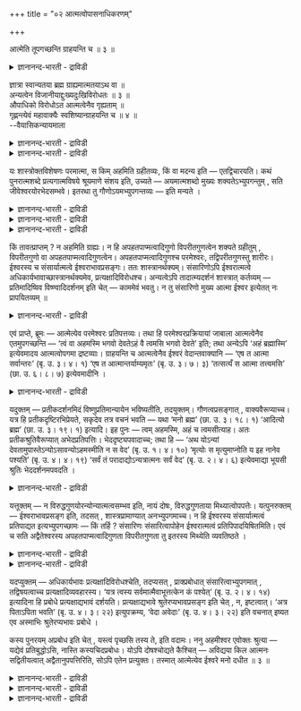 +++
title = "०२ आत्मत्वोपासनाधिकरणम्"

+++

आत्मेति तूपगच्छन्ति ग्राहयन्ति च ॥ ३ ॥  
<details><summary>ज्ञानानन्द-भारती - द्राविडी</summary>

आत्मेदि तूबगच्चन्दि क्राहयन्दि स ॥ ३ ॥
</details>

ज्ञात्रा स्वान्यतया ब्रह्म ग्राह्यमात्मतयाऽथ वा ॥  
अन्यत्वेन विजानीयाद्दुःख्यदुःखिविरोधतः ॥ ३ ॥  
औपाधिको विरोधोऽत आत्मत्वेनैव गृह्यताम् ॥  
गृह्णन्त्येवं महावाक्यैः स्वशिष्यान्ग्राहयन्ति च ॥ ४ ॥  
--वैयासिकन्यायमाला

<details><summary>ज्ञानानन्द-भारती - द्राविडी</summary>

अऱिगिऱवऩाल् पिरह्ममाऩदु तऩ्ऩैविड वेऱाऩदाग किरहिक्क वेण्डुमा? अल्लदु ताऩ् ऎऩ्ऱेया? (ताऩ्) तुक्क मुळ्ळवऩ् (पिरह्मम्) तुक्कमऱ्ऱदु ऎऩ्ऱु विरोदमिरुप्पदाल् वेऱागत् ताऩ् अऱिय वेण्डुम्।
</details>

<details><summary>ज्ञानानन्द-भारती - द्राविडी</summary>

विरोदम् उबादिगळाल् सॆय्यप्पट्टदु। आगैयाल्, ताऩ् ऎऩ्ऱे ताऩ् किरहिक्क वेण्डुम्। इव्विदमे (ञाऩिगळ्) अऱिगिऱार्गळ्। महा वाक्कियङ्गळिऩाल् तङ्गळ् सिष्यर्गळैयुम् किरहिक्कुम्बडिच् चॆय्गिऱार्गळ्।
</details>

यः शास्त्रोक्तविशेषणः परमात्मा, स किम् अहमिति ग्रहीतव्यः, किं वा मदन्य इति — एतद्विचारयति। कथं पुनरात्मशब्दे प्रत्यगात्मविषये श्रूयमाणे संशय इति, उच्यते — अयमात्मशब्दो मुख्यः शक्यतेऽभ्युपगन्तुम् , सति जीवेश्वरयोरभेदसम्भवे। इतरथा तु गौणोऽयमभ्युपगन्तव्यः — इति मन्यते ।

<details><summary>ज्ञानानन्द-भारती - द्राविडी</summary>

(प्रह्मस्वरूबत्तै तऩ्ऩैक्काट्टिलुम् वेऱाग अऱियवेण्डुमो, अल्लदु तऩदु आत्म स्वरूबमाग अऱिय वेण्डुमा ऎऩ्ऱु सन्देहम्। जीवऩ् तुक्कमुळ्ळवऩागवुम्, पिरह्मम् तुक्कमिल्लामलु मिरुप्पदऩ् मूलम् ऒऩ्ऱुक्कॊऩ्ऱु विरोदमिरुप्पदाल् पिरह्मत्तै तऩ्ऩैक् काट्टिलुम् वेऱागत्ताऩ् अऱिय वेण्डुम्। तऩ् स्वरूबमाग अऱियक्कूडादु ऎऩ्ऱु पूर्वबक्षम्।
</details>

<details><summary>ज्ञानानन्द-भारती - द्राविडी</summary>

जीवऩ् उण्मैयिल् पिरह्म स्वरूबम्दाऩ्। तुक्कम् मुदलियवै अन्दक्करणमॆऩ्ऩुम् उबादियाल् एऱ्पट्टदु। अदु वास्तवमल्ल। उण्मैयाग विरोदमिल्लाददाल् पिरह्मत्तै आत्म स्वरूबमागत् ताऩ् अऱियवेण्डुम्। तऩ्ऩैक् काट्टिलुम् वेऱाग अऱियक्कूडादु। महावाक्यङ्गळ् पिरह्मत्तै आत्मावा कवे उबदेसिक्किऩ्ऱऩ। पिरह्म वित्तुक्कळ् तम् सिष्यर्गळुक्कु आत्म स्वरूबमागत्ताऩ् पिरह्मत्तै उबदेसिक्किऱार्गळ् ऎऩ्ऱु सित्तान्दम्)।
</details>

<details><summary>ज्ञानानन्द-भारती - द्राविडी</summary>

सास्तिरत्तिल् सॊल्लप्पट्ट विसेषणङ्गळै युडैय परमात्मा ऎवरो, अवर् “नाऩ्” ऎऩ्ऱु अऱिन्दु कॊळ्ळ वेण्डियवरा, अल्लदु "ऎऩ्ऩैविड वेऱु” ऎऩ्ऱु अऱिन्दु कॊळ्ळवेण्डियवरा, ऎऩ्ऱ इदै विसारिक्किऱार्। उळ्ळेयिरुक्कुम् आत्मावै विषयमा युळ्ळ “आत्मा” ऎऩ्ऱ वार्त्तै केट्कप्पडुवदिल् ऎप्पडि सन्देहम् ऎऩ्ऱाल्? सॊल्गिऱोम्। जीवऩुम्, ईसुवरऩुम् वेऱऩ्ऩियिल् इरुक्क मुडियुमेयाऩाल् इन्द “आत्मा” ऎऩ्ऱ वार्त्तै मुक्कियमाऩ अर्त्तत्तिल् सॊल्लप् पट्टदाग ऒप्पुक् कॊळ्ळमुडियुम्; इल्लैयाऩाल् कौणम् ऎऩ्ऱुदाऩ् अङ्गीगरिक्कवेण्डुम्; ऎऩ्ऱु निऩैक्किऱाऩ्।
</details>

किं तावत्प्राप्तम् ? न अहमिति ग्राह्यः। न हि अपहतपाप्मत्वादिगुणो विपरीतगुणत्वेन शक्यते ग्रहीतुम् , विपरीतगुणो वा अपहतपाप्मत्वादिगुणत्वेन। अपहतपाप्मत्वादिगुणश्च परमेश्वरः, तद्विपरीतगुणस्तु शारीरः। ईश्वरस्य च संसार्यात्मत्वे ईश्वराभावप्रसङ्गः। ततः शास्त्रानर्थक्यम्। संसारिणोऽपि ईश्वरात्मत्वे अधिकार्यभावाच्छास्त्रानर्थक्यमेव, प्रत्यक्षादिविरोधश्च। अन्यत्वेऽपि तादात्म्यदर्शनं शास्त्रात् कर्तव्यम् — प्रतिमादिष्विव विष्ण्वादिदर्शनम् इति चेत् — काममेवं भवतु। न तु संसारिणो मुख्य आत्मा ईश्वर इत्येतत् नः प्रापयितव्यम् ॥

<details><summary>ज्ञानानन्द-भारती - द्राविडी</summary>

पूर्वबक्षम्: ऎदु न्यायम्? "नाऩ्” ऎऩ्ऱु किरहिक्कक्कूडादु। "ऎव्विद पाबमुमऱ्ऱदु" मुदलाऩ कुणङ्गळोडु कूडिऩवरै नेर्माऱाऩ कुणत्तोडु कूडिऩवराग किरहिप्पदु मुडियादु। नेर्माऱाऩ कुणत् तोडु कूडिऩ वरैयुम् ऎव्विद पाबमुमऱ्ऱदु मुदलाऩ कुणमुळ्ळवराग किरहिक्क मुडियादु। ऎव्विद तोषमु मऱ्ऱदु मुदलाऩ कुणङ्गळोडु कूडिऩवर् परमेसुवरऩ्। अदऱ्कु नेर् विबरीद कुणङ्गळोडु कूडिऩदुवो सरीरत्तिलुळ्ळ आत्मा। ईसुवरऩुक्कु संसारियायिरुक्कुम् आत्मत्तऩ्मैयॆऩ्ऱाल्, ईसुवरऩै इल्लैयॆऩ्ऱु एऱ्पट्टुविडुम्। अदिऩाल् सास्तिरम् पिरयोजऩमऱ्ऱ तागुम्। संसारिक्कु ईसुवरऩायिरुक्कुम् तऩ्मैयॆऩ् ऱाल्, अदिगारियेयिल्लाददिऩाल्, सास्तिरम् पिरयोजऩ मऱ्ऱदेयागुम्। इदुबिरत्यक्षम् मुदलियदऱ्कु विरोदमुम्गूड वेऱाग इरुन्द पोदिलुम् पिरदिमै मुदलियदु कळिल् विष्णु मुदलाऩवर्गळै पाविप्पदु पोल्, ऒऩ्ऱाग पाविप्पदुदाऩ् सास्तिरत्तिऩाल् सॆय्यत् तगुन्ददु ऎऩ्ऱु वेण्डुमाऩाल् इरुक्कट्टुम्। ऎप्पडियुम् संसारियिऩ् मुक्कियमाऩ आत्मा ईसुवरऩ् ऎऩ्ऱ इदु मात्तिरम् एऱ्पट् टुविडक्कूडादु। इव्विदम् वरुम् पोदु सॊल्गिऱोम्।
</details>

एवं प्राप्ते, ब्रूमः — आत्मेत्येव परमेश्वरः प्रतिपत्तव्यः। तथा हि परमेश्वरप्रक्रियायां जाबाला आत्मत्वेनैव एतमुपगच्छन्ति — ‘त्वं वा अहमस्मि भगवो देवतेऽहं वै त्वमसि भगवो देवते’ इति; तथा अन्येऽपि ‘अहं ब्रह्मास्मि’ इत्येवमादय आत्मत्वोपगमा द्रष्टव्याः। ग्राहयन्ति च आत्मत्वेनैव ईश्वरं वेदान्तवाक्यानि — ‘एष त आत्मा सर्वान्तरः’ (बृ. उ. ३। ४। १) ‘एष त आत्मान्तर्याम्यमृतः’ (बृ. उ. ३। ७। ३) ‘तत्सत्यँ स आत्मा तत्त्वमसि’ (छा. उ. ६। ८। ७) इत्येवमादीनि ।

<details><summary>ज्ञानानन्द-भारती - द्राविडी</summary>

समादाऩम्: आत्मा ऎऩ्ऱे ताऩ् परमेसुवरऩ् अऱियप्पडवेण्डुम्। अप्पडिये परमेसुवर विषयमाग सॊल्लुम्बोदु, जाबालर्गळ् इवरै आत्मावागत्ताऩ् अऱिगिऱार्गळ्। "महिमैयुळ्ळ तेवदैये! नीराग नाऩ् इरुक्किऱेऩ्। हे तेवदे, नाऩाग नीर् इरुक्किऱीर्” अप्पडिये मऱ्ऱदाऩ “नाऩ् पिरह्ममायिरुक्किऱेऩ्” ऎऩ्बदु मुदलाऩ आत्मावाग अऱियवेण्डियदॆऩ्बदु कळैयुम् पार्त्तुक् कॊळ्ळवुम्। उबनिषत् वाक्कियङ् गळुम् ईसुवरऩै आत्मावागवे उबदेसिक्किऩ्ऱऩ। "ऎल्लावऱ्ऱिऱ्कुम् उळ्ळेयिरुक्किऱ इवर् उऩ् आत्मा" (पिरुहत्।III-४-१), "इन्द अन्दर्यामियाय् इऱप्पऱ्ऱवरायि रुप्पवर् उऩ् आत्मा" (पिरुहत्।III-७-३), “अदु सत्यम्। अवर् आत्मा, अदुवे नी" (सान्।IV-८-७) ऎऩ्बदु मुदलियवैगळ्।
</details>

यदुक्तम् — प्रतीकदर्शनमिदं विष्णुप्रतिमान्यायेन भविष्यतीति, तदयुक्तम्। गौणत्वप्रसङ्गात् , वाक्यवैरूप्याच्च। यत्र हि प्रतीकदृष्टिरभिप्रेयते, सकृदेव तत्र वचनं भवति — यथा ‘मनो ब्रह्म’ (छा. उ. ३। १८। १) ‘आदित्यो ब्रह्म’ (छा. उ. ३। १९। १) इत्यादि। इह पुनः — त्वम् अहमस्मि, अहं च त्वमसीत्याह। अतः प्रतीकश्रुतिवैरूप्यात् अभेदप्रतिपत्तिः। भेददृष्ट्यपवादाच्च; तथा हि — ‘अथ योऽन्यां देवतामुपास्तेऽन्योऽसावन्योऽहमस्मीति न स वेद’ (बृ. उ. १। ४। १०) ‘मृत्योः स मृत्युमाप्नोति य इह नानेव पश्यति’ (बृ. उ. ४। ४। १९) ‘सर्वं तं परादाद्योऽन्यत्रात्मनः सर्वं वेद’ (बृ. उ. २। ४। ६) इत्येवमाद्या भूयसी श्रुतिः भेददर्शनमपवदति ।

<details><summary>ज्ञानानन्द-भारती - द्राविडी</summary>

विष्णुवै पिरदिमैयिल् पाविक्किऱ नियायप्पडि इदुवुम् पिरदीगत्तिल् पावऩैयागुम् ऎऩ्ऱु ऎदु सॊल्लप्पट्टदो, अदु पॊरुन्दादु, कौणत्तऩ्मै एऱ्पट्टु विडुमाऩदिऩाल् वाक्कियमुम् वेऱु विदमायिरुप्पदाल्। ऎन्दविडत्तिल् पिरदीग पावऩै अबिप्पिरायप्पडुगिऱदो, अन्दविडत्तिल् ऒरु तडवै ताऩ् वसऩम् इरुक्कुम्, "मऩस् पिरह्मम्” (सान्।II-१८-१) “आदित्यऩ् पिरह्मम्" (सान्।III-१९-१) ऎऩ्बदु मुदलाऩदु पोल इङ्गेयो "नीयाग नाऩ् इरुक्किऱेऩ्। नाऩाग नी इरुक्किऱाय्" ऎऩ्ऱु (इरण्डु विदमागवुम्) सॊल्लि यिरुक्किऱदु; आगैयाल् पिरदीग वाक्कियत्तिऱ्कु वेऱायि रुप्पदाल् वेऱ्ऱुमैयऱ्ऱदॆऩ्ऱे अऱिवु एऱ्पड वेण्डुम्। वेऱ्ऱुमैप् पार्वैयै तडुत्तिरुप्पदि ऩालुम्; “ऎवऩ् अवर् वेऱु, नाऩ् वेऱु ऎऩ्ऱु तेवदैयै वेऱाग उबासिक्किऱाऩो, अवऩ् अऱिय विल्लै” (पिरुहत्।१;४१०) "ऎवऩ् इदऩ् विषयत्तिल् पलबोल पार्क्किऱाऩो, अवऩ् मरणत्तिलिरुन्दु मरणत्तैयडैगिऱाऩ्" (पिरुहत्।IV-४-१९; कड।IV-१०) “ऎवऩ् तऩ्ऩैक् काट्टिलुम् वेऱाग ऎल्ला वऱ्ऱैयुम् अऱिगिऱाऩो, अवऩै अन्द ऎल्लाम् विलक् किविडुम्” (पिरुहत्।IV-५-७) इदु मुदलाऩ एराळमाऩ पेद वाक्कियङ्गळ् पेद तर्सऩत्तै निन्दिक्किऩ्ऱऩ।
</details>

यत्तूक्तम् — न विरुद्धगुणयोरन्योन्यात्मत्वसम्भव इति, नायं दोषः, विरुद्धगुणताया मिथ्यात्वोपपत्तेः। यत्पुनरुक्तम् — ईश्वराभावप्रसङ्ग इति, तदसत् , शास्त्रप्रामाण्यात् अनभ्युपगमाच्च। न हि ईश्वरस्य संसार्यात्मत्वं प्रतिपाद्यत इत्यभ्युपगच्छामः — किं तर्हि ? संसारिणः संसारित्वापोहेन ईश्वरात्मत्वं प्रतिपिपादयिषितमिति। एवं च सति अद्वैतेश्वरस्य अपहतपाप्मत्वादिगुणता विपरीतगुणता तु इतरस्य मिथ्येति व्यवतिष्ठते ।

<details><summary>ज्ञानानन्द-भारती - द्राविडी</summary>

नेर्विरोदमायुळ्ळ कुणङ्गळैयुडैयदुगळिल् (ईसुवरऩ् जीवऩ्) ऒऩ्ऱु मऱ्ऱॊऩ्ऱिऩ् स्वरूबमा यिरुप्पदु सम्बविक्कादु ऎऩ्ऱु सॊल्लप्पट्टदे अदु तोषमागादु। विरुत्तमाऩ कुणमुळ्ळदॆऩ्बदु मित्यैयायिरुप्पदाल्
</details>

<details><summary>ज्ञानानन्द-भारती - द्राविडी</summary>

ईसुवरऩेयिल्लामल् पोय्विडुमॆऩ् सॊऩ्ऩदुम् सरियल्ल सास्तिरत्तिऱ्कु पिरामाण्यमिरुप् पदिऩालुम् (नी सॊल्गिऱबडि) ऒप्पुक्कॊळ्ळाददिऩालुम्, ईसुवरऩुक्कु संसारियिऩ् स्वरूबमायिरुक्कुम् तऩ्मै युण्डु ऎऩ्ऱु नाम् ऒप्पुक्कॊळ्ळविल्लै। पिऩ्ऩे संसारिक्कु संसारत् तऩ्मैयै विलक्किऩाल् ईसुवरऩायिरुक्कुम् तऩ्मै उण्डॆऩ्ऱु ताऩ् पिरदिबादिक्क उत्तेसिप्पदु इव्विदमाग इरण्डऱ्ऱ ईसुवरऩुक्कु तोषमऩ्ऩियिलिरुक्किऱदु मुदलाऩ कुणङ्गळोडु कूडियिरुत्तल्, मऱ्ऱवऩुक्कुगो (जीवऩुक्कु) विबरीदगुणमुळ्ळदॆऩ्बदु मित्यै ऎऩ्ऱु एऱ्पडुगिऱदु।
</details>

यदप्युक्तम् — अधिकार्यभावः प्रत्यक्षादिविरोधश्चेति, तदप्यसत् , प्राक्प्रबोधात् संसारित्वाभ्युपगमात् , तद्विषयत्वाच्च प्रत्यक्षादिव्यवहारस्य। ‘यत्र त्वस्य सर्वमात्मैवाभूत्तत्केन कं पश्येत्’ (बृ. उ. २। ४। १४) इत्यादिना हि प्रबोधे प्रत्यक्षाद्यभावं दर्शयति। प्रत्यक्षाद्यभावे श्रुतेरप्यभावप्रसङ्ग इति चेत् , न, इष्टत्वात्। ‘अत्र पिताऽपिता भवति’ (बृ. उ. ४। ३। २२) इत्युपक्रम्य, ‘वेदा अवेदाः’ (बृ. उ. ४। ३। २२) इति वचनात् इष्यत एव अस्माभिः श्रुतेरप्यभावः प्रबोधे ।

कस्य पुनरयम् अप्रबोध इति चेत् , यस्त्वं पृच्छसि तस्य ते, इति वदामः। ननु अहमीश्वर एवोक्तः श्रुत्या — यद्येवं प्रतिबुद्धोऽसि, नास्ति कस्यचिदप्रबोधः। योऽपि दोषश्चोद्यते कैश्चित् — अविद्यया किल आत्मनः सद्वितीयत्वात् अद्वैतानुपपत्तिरिति, सोऽपि एतेन प्रत्युक्तः। तस्मात् आत्मेत्येव ईश्वरे मनो दधीत ॥ ३ ॥

<details><summary>ज्ञानानन्द-भारती - द्राविडी</summary>

(सास्तिरत्तिऱ्कु) अदिगारियेयिल्लामल् पोय् विडुमॆऩ्ऱुम्, पिरत्यक्षम् मुदलियदिऱ्कु विरोद मॆऩ्ऱुम् सॊल्लप्पट्टदे अदुवुम् सरियल्ल। ञाऩम् एऱ्पडुवदऱ्कु मुऩ् संसारित्तऩ्मै ऒप्पुक् कॊळ्ळप् पडुगिऱबडियाल्; अवऩ् (संसारि) विषयमागवे ताऩ् पिरत्यक्षम् मुदलिय व्यवहारङ्गळ् एऱ्पट्टिरुप्पदि ऩालुम्। “इवऩुक्कु ऎन्द निलैयिल् ऎल्लाम् आत्मादाऩ् ऎऩ्ऱु एऱ्पडुमो, अप्पॊऴुदु ऎदैक्कॊण्डु ऎदै पार्प्पाऩ्” (पिरुहत्।II-४-१४) इदु मुदलाऩ वाक्कियत् तिऩाल् ञाऩमेऱ्पट्टु विट्टाल् पिरत्यक्षम् मुदलियदिऩ् इल्लामैयै काट्टुगिऱदु (वेदम्)।
</details>

<details><summary>ज्ञानानन्द-भारती - द्राविडी</summary>

पिरत्यक्षम् मुदलियदु इल्लैयॆऩ्ऱाल् वेदमुम् इल्लैयॆऩ्ऱु एऱ्पट्टुविडुमेयॆऩ्ऱाल्, अप्पडियल्ल, सम्मदमेयाऩबडियाल्, “इङ्गु तगप्पऩ् तगप्पऩिल्लै” (पिरुहत्।IV-३-२२) ऎऩ्ऱु आरम्बित्तु "वेदङ्गळ् वेदङ्गळिल्लै” (पिरुहत्। IV-३-२३) ऎऩ्ऱु सॊल्लियिरुक्कुम् वसऩत्तिऩाल्, ञाऩदसैयिल् वेदत्तिऱ्कुक्कूड इल्लामै ऎङ्गळाल् ऒप्पुक्कॊळ्ळ वेबडुगिऱदु।
</details>

<details><summary>ज्ञानानन्द-भारती - द्राविडी</summary>

इन्द अऱियामै यारुक्कुत्ताऩ् ऎऩ्ऱु केट्टाल् “ऎन्द नी केट्किऱायो, अन्द उऩक्कु” ऎऩ्ऱु सॊल्गिऱोम्। “नाऩ् ईसुवरऩ् ऎऩ्ऱे वेदत्ताल् सॊल्लप्पडविल्लैया?”, ऎऩ्ऱाल् "इव्विदम् अऱिन्दु विट्टवऩाग नी इरुन्दायाऩाल् अऱियामै यारुक्कुम् इल्लैदाऩ्”। सिल पेर्गळाल् अवित्यैयिऩाल् तऩक्कु इरण्डावदुळ्ळ तऩ्मैयिरुप्पदाल् इरण्डावदऱ्ऱ तऩ्मै पॊरुन्दादु ऎऩ्ऱ ऎन्द तोषम् सॊल्लप् पडुगिऱदो, अदुवुम् इदिऩाल् पदिल् सॊल्लप्पट्टु विट्टदु। ‘आगैयाल्, आत्मा ऎऩ्ऱु ताऩ् ईसुवरऩि टत्तिल् मऩसै वैक्कवेण्डुम्।
</details>


